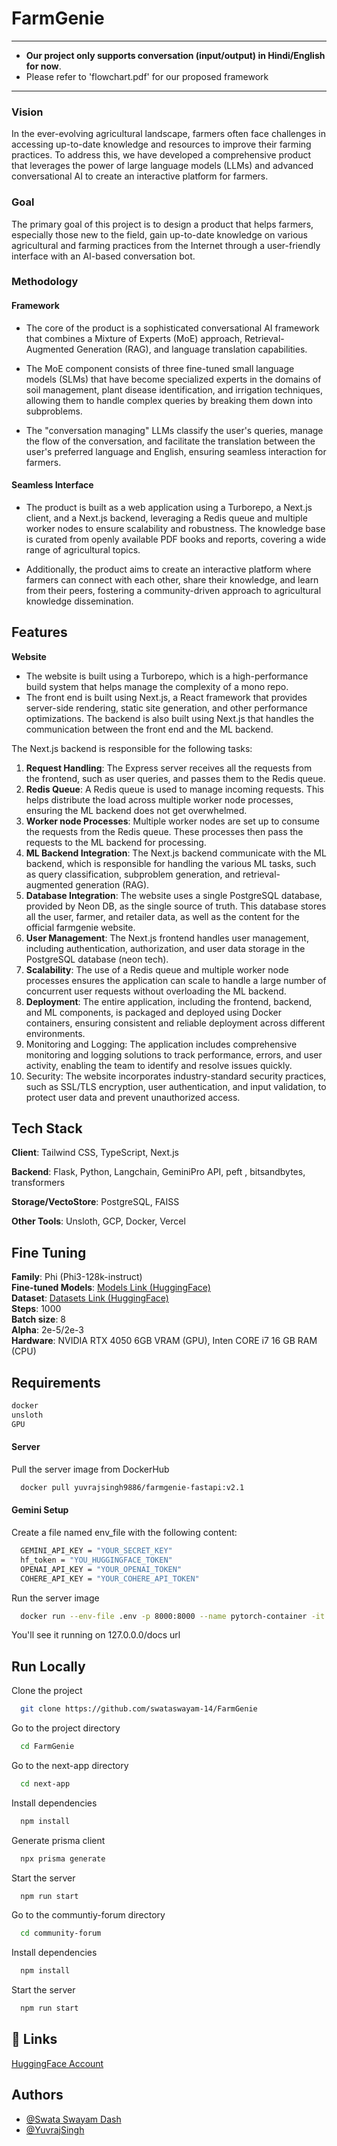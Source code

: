 # FarmGenie 

--- 
- **Our project only supports conversation (input/output) in Hindi/English for now**. 
- Please refer to 'flowchart.pdf' for our proposed framework
---

### Vision

In the ever-evolving agricultural landscape, farmers often face challenges in accessing up-to-date knowledge and resources to improve their farming practices. To address this, we have developed a comprehensive product that leverages the power of large language models (LLMs) and advanced conversational AI to create an interactive platform for farmers.


### Goal

The primary goal of this project is to design a product that helps farmers, especially those new to the field, gain up-to-date knowledge on various agricultural and farming practices from the Internet through a user-friendly interface with an AI-based conversation bot.


### Methodology

#### Framework

- The core of the product is a sophisticated conversational AI framework that combines a Mixture of Experts (MoE) approach, Retrieval-Augmented Generation (RAG), and language translation capabilities. 

- The MoE component consists of three fine-tuned small language models (SLMs) that have become specialized experts in the domains of soil management, plant disease identification, and irrigation techniques, allowing them to handle complex queries by breaking them down into subproblems.

- The "conversation managing" LLMs classify the user's queries, manage the flow of the conversation, and facilitate the translation between the user's preferred language and English, ensuring seamless interaction for farmers. 


#### Seamless Interface
- The product is built as a web application using a Turborepo, a Next.js client, and a Next.js backend, leveraging a Redis queue and multiple worker nodes to ensure scalability and robustness. The knowledge base is curated from openly available PDF books and reports, covering a wide range of agricultural topics. 

- Additionally, the product aims to create an interactive platform where farmers can connect with each other, share their knowledge, and learn from their peers, fostering a community-driven approach to agricultural knowledge dissemination.
## Features 

**Website**



- The website is built using a Turborepo, which is a high-performance build system that helps manage the complexity of a mono repo. 
- The front end is built using Next.js, a React framework that provides server-side rendering, static site generation, and other performance optimizations. The backend is also built using Next.js that handles the communication between the front end and the ML backend. 

The Next.js backend is responsible for the following tasks:

1.	**Request Handling**: The Express server receives all the requests from the frontend, such as user queries, and passes them to the Redis queue.
2.	**Redis Queue**: A Redis queue is used to manage incoming requests. This helps distribute the load across multiple worker node processes, ensuring the ML backend does not get overwhelmed.
3.	**Worker node Processes**: Multiple worker nodes are set up to consume the requests from the Redis queue. These processes then pass the requests to the ML backend for processing.
4.	**ML Backend Integration**: The Next.js backend communicate with the ML backend, which is responsible for handling the various ML tasks, such as query classification, subproblem generation, and retrieval-augmented generation (RAG).
5.	**Database Integration**: The website uses a single PostgreSQL database, provided by Neon DB, as the single source of truth. This database stores all the user, farmer, and retailer data, as well as the content for the official farmgenie website.
6.	**User Management**: The Next.js frontend handles user management, including authentication, authorization, and user data storage in the PostgreSQL database (neon tech).
7.	**Scalability**: The use of a Redis queue and multiple worker node processes ensures the application can scale to handle a large number of concurrent user requests without overloading the ML backend.
8.	**Deployment**: The entire application, including the frontend, backend, and ML components, is packaged and deployed using Docker containers, ensuring consistent and reliable deployment across different environments.
9.	Monitoring and Logging: The application includes comprehensive monitoring and logging solutions to track performance, errors, and user activity, enabling the team to identify and resolve issues quickly.
10.	Security: The website incorporates industry-standard security practices, such as SSL/TLS encryption, user authentication, and input validation, to protect user data and prevent unauthorized access.



## Tech Stack

**Client**: Tailwind CSS, TypeScript, Next.js

**Backend**: Flask, Python, Langchain, GeminiPro API,
peft , bitsandbytes, transformers

**Storage/VectoStore**: PostgreSQL, FAISS

**Other Tools**: Unsloth, GCP, Docker, Vercel


## Fine Tuning

**Family**: Phi (Phi3-128k-instruct) \
**Fine-tuned Models**: [Models Link (HuggingFace)](https://huggingface.co/YuvrajSingh9886) \
**Dataset**: [Datasets Link (HuggingFace)](https://huggingface.co/YuvrajSingh9886?sort_datasets=likes#datasets) \
**Steps**: 1000 \
**Batch size**: 8 \
**Alpha**: 2e-5/2e-3 \
**Hardware**: NVIDIA RTX 4050 6GB VRAM (GPU), Inten CORE i7 16 GB RAM (CPU) 



## Requirements

```bash
docker
unsloth
GPU
```

#### Server

Pull the server image from DockerHub

```bash
  docker pull yuvrajsingh9886/farmgenie-fastapi:v2.1
```

#### Gemini Setup

Create a file named env_file with the following content:

```bash
  GEMINI_API_KEY = "YOUR_SECRET_KEY"
  hf_token = "YOU_HUGGINGFACE_TOKEN"
  OPENAI_API_KEY = "YOUR_OPENAI_TOKEN"
  COHERE_API_KEY = "YOUR_COHERE_API_TOKEN"
```


Run the server image

```bash
  docker run --env-file .env -p 8000:8000 --name pytorch-container -it --gpus all yuvrajsingh9886/farmgenie-fastapi:v2.1
```
You'll see it running on 127.0.0.0/docs url
## Run Locally

Clone the project

```bash
  git clone https://github.com/swataswayam-14/FarmGenie
```

Go to the project directory

```bash
  cd FarmGenie
```

Go to the next-app directory

```bash
  cd next-app
```

Install dependencies

```bash
  npm install
```

Generate prisma client

```bash
  npx prisma generate
```

Start the server

```bash
  npm run start
```

Go to the communtiy-forum directory

```bash
  cd community-forum
```

Install dependencies

```bash
  npm install
```

Start the server

```bash
  npm run start
```


## 🔗 Links

[HuggingFace Account](https://huggingface.co/YuvrajSingh9886)


## Authors

- [@Swata Swayam Dash](https://github.com/swataswayam-14)
- [@YuvrajSingh](https://www.github.com/YuvrajSingh-mist)

